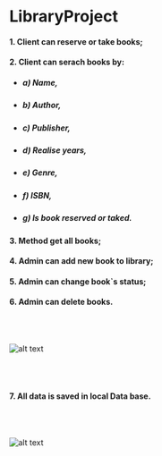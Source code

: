 # LibraryProject
#### 1. Client can reserve or take books;
#### 2. Client can serach books by:
 - ##### a) Name,
 - ##### b) Author,
 - ##### c) Publisher,
 - ##### d) Realise years,
 - ##### e) Genre,
 - ##### f) ISBN,
 - ##### g) Is book reserved or taked.
#### 3. Method get all books;
#### 4. Admin can add new book to library;
#### 5. Admin can change book`s status;
#### 6. Admin can delete books.
<br/>
<br/>

![alt text](https://i.postimg.cc/fRv5s5QC/Swagerr-UI.png)

<br/>
<br/>

#### 7. All data is saved in local Data base.

<br/>
<br/>

![alt text](https://i.postimg.cc/598WWdjM/DataBase.png)
